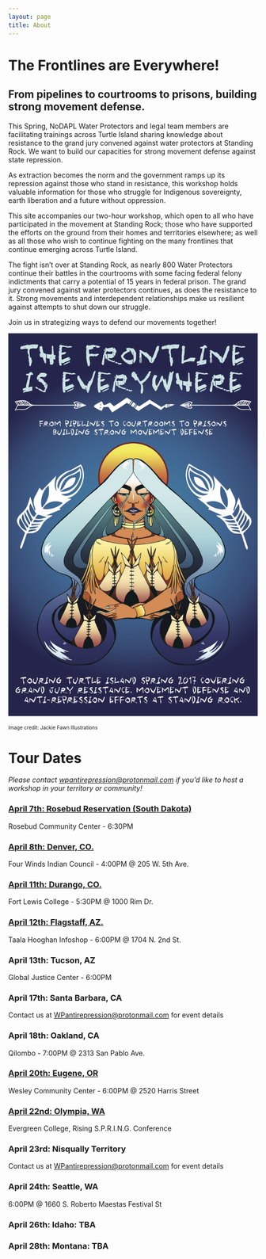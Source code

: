 ```yaml
---
layout: page
title: About
---
```


# The Frontlines are Everywhere!

## From pipelines to courtrooms to prisons, building strong movement defense.

This Spring, NoDAPL Water Protectors and legal team members are facilitating trainings across Turtle Island sharing knowledge about resistance to the grand jury convened against water protectors at Standing Rock. We want to build our capacities for strong movement defense against state repression.

As extraction becomes the norm and the government ramps up its repression against those who stand in resistance, this workshop holds valuable information for those who struggle for Indigenous sovereignty, earth liberation and a future without oppression.

This site accompanies our two-hour workshop, which open to all who have participated in the movement at Standing Rock; those who have supported the efforts on the ground from their homes and territories elsewhere; as well as all those who wish to continue fighting on the many frontlines that continue emerging across Turtle Island.

The fight isn’t over at Standing Rock, as nearly 800 Water Protectors continue their battles in the courtrooms with some facing federal felony indictments that carry a potential of 15 years in federal prison. The grand jury convened against water protectors continues, as does the resistance to it. Strong movements and interdependent relationships make us resilient against attempts to shut down our struggle.

Join us in strategizing ways to defend our movements together!

![poster](https://raw.githubusercontent.com/eliawry/antirepressioncrew/master/public/images/GJTourPoster.jpg)
<p style="font-size:10px;"> Image credit: Jackie Fawn Illustrations </p>

# Tour Dates

_Please contact wpantirepression@protonmail.com if you’d like to host a workshop in your territory or community!_

### [April 7th: Rosebud Reservation (South Dakota)](https://www.facebook.com/events/1718389181577019/)
Rosebud Community Center - 6:30PM

### [April 8th: Denver, CO.](https://www.facebook.com/events/267352933710684/)
Four Winds Indian Council - 4:00PM @ 205 W. 5th Ave.

### [April 11th: Durango, CO.](https://www.facebook.com/events/1281335418617726/)
Fort Lewis College - 5:30PM @ 1000 Rim Dr.

### [April 12th: Flagstaff, AZ.](https://www.facebook.com/events/1233386790107786/)
Taala Hooghan Infoshop - 6:00PM @ 1704 N. 2nd St.

### April 13th: Tucson, AZ
Global Justice Center - 6:00PM

### April 17th: Santa Barbara, CA
Contact us at WPantirepression@protonmail.com for event details

### April 18th: Oakland, CA
Qilombo - 7:00PM @ 2313 San Pablo Ave.

### [April 20th: Eugene, OR](https://www.facebook.com/events/1238417922943348/)
Wesley Community Center - 6:00PM @ 2520 Harris Street

### [April 22nd: Olympia, WA](https://www.facebook.com/events/252852301810147/)
Evergreen College, Rising S.P.R.I.N.G. Conference

### April 23rd: Nisqually Territory
Contact us at WPantirepression@protonmail.com for event details

### April 24th: Seattle, WA
6:00PM @ 1660 S. Roberto Maestas Festival St

### April 26th: Idaho: TBA

### April 28th: Montana: TBA
